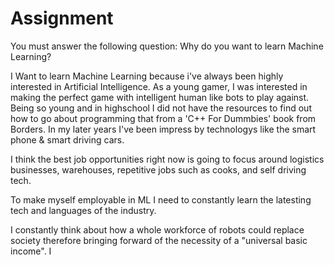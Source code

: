 # Assignment

You must answer the following question:
Why do you want to learn Machine Learning?

I Want to learn Machine Learning because i've always been highly interested in Artificial
Intelligence. As a young gamer, I was interested in making the perfect game with intelligent human like bots to play against. Being so young and in highschool I did not have the resources to find out how to go about programming that from a 'C++ For Dummbies' book from Borders. In my later years I've been impress by technologys like the smart phone & smart driving cars. 
    
I think the best job opportunities right now is going to focus around logistics
businesses, warehouses, repetitive jobs such as cooks, and self driving tech.
    
To make myself employable in ML I need to constantly learn the latesting tech and languages of the industry.
    
I constantly think about how a whole workforce of robots could replace society therefore bringing forward of the necessity of a "universal basic income".     I 

 

